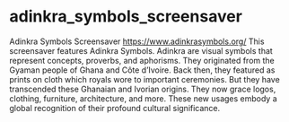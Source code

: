 # adinkra_symbols_screensaver
Adinkra Symbols Screensaver
https://www.adinkrasymbols.org/
This screensaver features Adinkra Symbols.
Adinkra are visual symbols that represent concepts, proverbs, and aphorisms. They originated from the Gyaman people of Ghana and Côte d’Ivoire. Back then, they featured as prints on cloth which royals wore to important ceremonies. But they have transcended these Ghanaian and Ivorian origins. They now grace logos, clothing, furniture, architecture, and more. These new usages embody a global recognition of their profound cultural significance.



